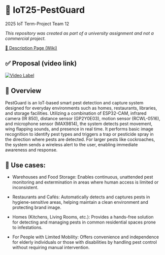 # 🧴 IoT25-PestGuard
2025 IoT Term-Project Team 12

_This repository was created as part of a university assignment and not a commercial project._

[📙 Description Page (Wiki)](https://github.com/a4527/IoT25-PestGuard/wiki)

## ✅ Proposal (video link)
[![Video Label](http://img.youtube.com/vi/hqGVNqt5VM4/0.jpg)](https://youtu.be/hqGVNqt5VM4)

## 📝 Overview
PestGuard is an IoT-based smart pest detection and capture system designed for everyday environments such as homes, restaurants, libraries, and storage facilities. Utilizing a combination of ESP32-CAM, infrared camera (IR 850), distance sensor (GP2Y0E03), motion sensor (RCWL-0516), and microphone sensor (MAX9814), the system detects pest movement, wing flapping sounds, and presence in real time. It performs basic image recognition to identify pest types and triggers a trap or pesticide spray in the direction where pests are detected. For larger pests like cockroaches, the system sends a wireless alert to the user, enabling immediate awareness and response.

## 🔎 Use cases:
- Warehouses and Food Storage:
Enables continuous, unattended pest monitoring and extermination in areas where human access is limited or inconsistent.

- Restaurants and Cafés:
Automatically detects and captures pests in hygiene-sensitive areas, helping maintain a clean environment and protecting brand image.

- Homes (Kitchens, Living Rooms, etc.):
Provides a hands-free solution for detecting and managing pests in common residential spaces prone to infestations.

- For People with Limited Mobility:
Offers convenience and independence for elderly individuals or those with disabilities by handling pest control without requiring manual intervention.
